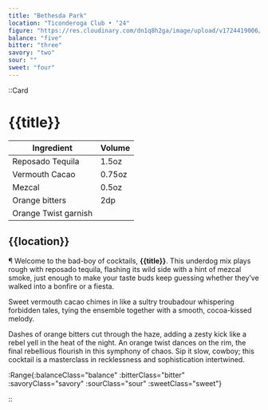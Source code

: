 ```yaml
---
title: "Bethesda Park"
location: "Ticonderoga Club • ‘24"
figure: "https://res.cloudinary.com/dn1q8h2ga/image/upload/v1724419006/spirit.menu/bethesda_2x_f73nhr.webp"
balance: "five"
bitter: "three"
savory: "two"
sour: ""
sweet: "four"
---
```


::Card

# {{title}}

<!-- RECIPE -->

| Ingredient           | Volume |
| -------------------- | ------ |
| Reposado Tequila     | 1.5oz  |
| Vermouth Cacao       | 0.75oz |
| Mezcal               | 0.5oz  |
| Orange bitters       | 2dp    |
| Orange Twist garnish |        |

## {{location}}

<!-- DESCRIPTION -->
<article>

¶ Welcome to the bad-boy of cocktails, **{{title}}**. This underdog mix plays rough with reposado tequila, flashing its wild side with a hint of mezcal smoke, just enough to make your taste buds keep guessing whether they’ve walked into a bonfire or a fiesta.

Sweet vermouth cacao chimes in like a sultry troubadour whispering forbidden tales, tying the ensemble together with a smooth, cocoa-kissed melody.

Dashes of orange bitters cut through the haze, adding a zesty kick like a rebel yell in the heat of the night. An orange twist dances on the rim, the final rebellious flourish in this symphony of chaos. Sip it slow, cowboy; this cocktail is a masterclass in recklessness and sophistication intertwined.

</article>

<!-- RANGE TABLE -->

:Range{:balanceClass="balance" :bitterClass="bitter" :savoryClass="savory" :sourClass="sour" :sweetClass="sweet"}

::

